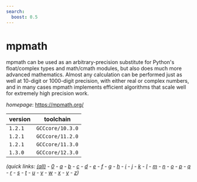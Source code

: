 ```yaml
---
search:
  boost: 0.5
---
```

# mpmath

mpmath can be used as an arbitrary-precision substitute for Python's float/complex  types and math/cmath modules, but also does much more advanced mathematics. Almost any calculation  can be performed just as well at 10-digit or 1000-digit precision, with either real or complex  numbers, and in many cases mpmath implements efficient algorithms that scale well for extremely  high precision work.

*homepage*: <https://mpmath.org/>

version | toolchain
--------|----------
``1.2.1`` | ``GCCcore/10.3.0``
``1.2.1`` | ``GCCcore/11.2.0``
``1.2.1`` | ``GCCcore/11.3.0``
``1.3.0`` | ``GCCcore/12.3.0``


*(quick links: [(all)](../index.md) - [0](../0/index.md) - [a](../a/index.md) - [b](../b/index.md) - [c](../c/index.md) - [d](../d/index.md) - [e](../e/index.md) - [f](../f/index.md) - [g](../g/index.md) - [h](../h/index.md) - [i](../i/index.md) - [j](../j/index.md) - [k](../k/index.md) - [l](../l/index.md) - [m](../m/index.md) - [n](../n/index.md) - [o](../o/index.md) - [p](../p/index.md) - [q](../q/index.md) - [r](../r/index.md) - [s](../s/index.md) - [t](../t/index.md) - [u](../u/index.md) - [v](../v/index.md) - [w](../w/index.md) - [x](../x/index.md) - [y](../y/index.md) - [z](../z/index.md))*

